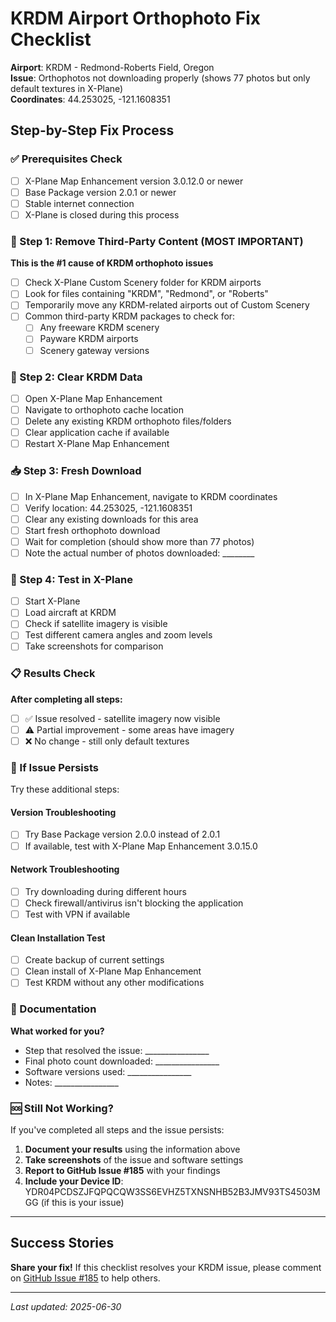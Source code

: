 # KRDM Airport Orthophoto Fix Checklist

**Airport**: KRDM - Redmond-Roberts Field, Oregon  
**Issue**: Orthophotos not downloading properly (shows 77 photos but only default textures in X-Plane)  
**Coordinates**: 44.253025, -121.1608351

## Step-by-Step Fix Process

### ✅ Prerequisites Check
- [ ] X-Plane Map Enhancement version 3.0.12.0 or newer
- [ ] Base Package version 2.0.1 or newer  
- [ ] Stable internet connection
- [ ] X-Plane is closed during this process

### 🔧 Step 1: Remove Third-Party Content (MOST IMPORTANT)
**This is the #1 cause of KRDM orthophoto issues**

- [ ] Check X-Plane Custom Scenery folder for KRDM airports
- [ ] Look for files containing "KRDM", "Redmond", or "Roberts" 
- [ ] Temporarily move any KRDM-related airports out of Custom Scenery
- [ ] Common third-party KRDM packages to check for:
  - [ ] Any freeware KRDM scenery
  - [ ] Payware KRDM airports
  - [ ] Scenery gateway versions

### 🧹 Step 2: Clear KRDM Data
- [ ] Open X-Plane Map Enhancement
- [ ] Navigate to orthophoto cache location
- [ ] Delete any existing KRDM orthophoto files/folders
- [ ] Clear application cache if available
- [ ] Restart X-Plane Map Enhancement

### 📥 Step 3: Fresh Download
- [ ] In X-Plane Map Enhancement, navigate to KRDM coordinates
- [ ] Verify location: 44.253025, -121.1608351
- [ ] Clear any existing downloads for this area
- [ ] Start fresh orthophoto download
- [ ] Wait for completion (should show more than 77 photos)
- [ ] Note the actual number of photos downloaded: ________

### 🧪 Step 4: Test in X-Plane
- [ ] Start X-Plane
- [ ] Load aircraft at KRDM
- [ ] Check if satellite imagery is visible
- [ ] Test different camera angles and zoom levels
- [ ] Take screenshots for comparison

### 📋 Results Check
**After completing all steps:**

- [ ] ✅ Issue resolved - satellite imagery now visible
- [ ] ⚠️ Partial improvement - some areas have imagery
- [ ] ❌ No change - still only default textures

### 🔄 If Issue Persists

Try these additional steps:

#### Version Troubleshooting
- [ ] Try Base Package version 2.0.0 instead of 2.0.1
- [ ] If available, test with X-Plane Map Enhancement 3.0.15.0

#### Network Troubleshooting  
- [ ] Try downloading during different hours
- [ ] Check firewall/antivirus isn't blocking the application
- [ ] Test with VPN if available

#### Clean Installation Test
- [ ] Create backup of current settings
- [ ] Clean install of X-Plane Map Enhancement
- [ ] Test KRDM without any other modifications

### 📝 Documentation

**What worked for you?**
- Step that resolved the issue: ________________
- Final photo count downloaded: ________________
- Software versions used: ________________
- Notes: ________________

### 🆘 Still Not Working?

If you've completed all steps and the issue persists:

1. **Document your results** using the information above
2. **Take screenshots** of the issue and software settings
3. **Report to GitHub Issue #185** with your findings
4. **Include your Device ID**: YDR04PCDSZJFQPQCQW3SS6EVHZ5TXNSNHB52B3JMV93TS4503MGG (if this is your issue)

---

## Success Stories

**Share your fix!** If this checklist resolves your KRDM issue, please comment on [GitHub Issue #185](https://github.com/derekhe/xplane-map-enhancement-release/issues/185) to help others.

---

*Last updated: 2025-06-30*